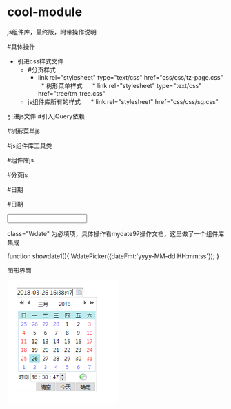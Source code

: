 # cool-module
js组件库，最终版，附带操作说明

#具体操作

* 引进css样式文件
   *  #分页样式
      * link rel="stylesheet" type="text/css" href="css/css/tz-page.css"
   *  树形菜单样式 
      * link rel="stylesheet" type="text/css" href="tree/tm_tree.css"
   *  js组件库所有的样式
      * link rel="stylesheet" href="css/css/sg.css"



引进js文件
#引入jQuery依赖

<script type="text/javascript" src="js/jquery-1.11.2.min.js"></script>


#树形菜单js

<script type="text/javascript" src="tree/tm_tree.js" ></script>


#js组件库工具类

<script type="text/javascript" src="js/sgutil.js"></script>


#组件库js

<script type="text/javascript" src="js/sg.js"></script>


#分页js

<script type="text/javascript" src="js/tz_page.js" ></script>
#日期

<script type="text/javascript" src="js/date/WdatePicker.js" ></script>



#日期

<input type="text" id="searchStartTime" class="Wdate" onclick="showdate1()">

class="Wdate" 为必填项，具体操作看mydate97操作文档，这里做了一个组件库集成

function showdate1(){
   WdatePicker({dateFmt:'yyyy-MM-dd HH:mm:ss'});
}

图形界面

![日历](https://github.com/coolfxl/cool-module/blob/master/pictures/date.jpg)


![]()

